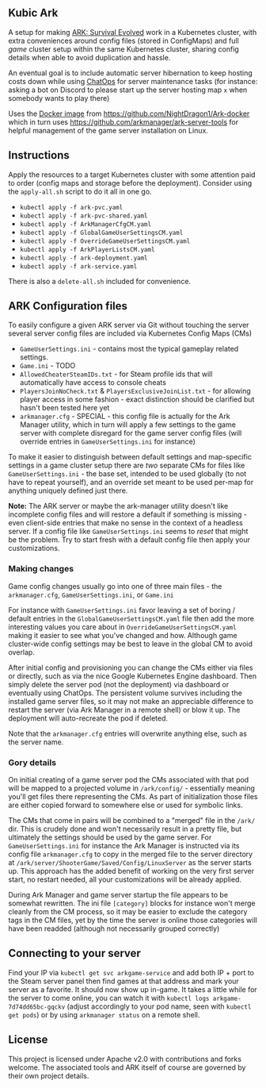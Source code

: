## Kubic Ark

A setup for making [ARK: Survival Evolved](https://store.steampowered.com/app/346110/ARK_Survival_Evolved) work in a Kubernetes cluster, with extra conveniences around config files (stored in ConfigMaps) and full *game* cluster setup within the same Kubernetes cluster, sharing config details when able to avoid duplication and hassle.

An eventual goal is to include automatic server hibernation to keep hosting costs down while using [ChatOps](https://docs.stackstorm.com/chatops/chatops.html) for server maintenance tasks (for instance: asking a bot on Discord to please start up the server hosting map `x` when somebody wants to play there)

Uses the [Docker image](https://hub.docker.com/r/nightdragon1/ark-docker) from https://github.com/NightDragon1/Ark-docker which in turn uses https://github.com/arkmanager/ark-server-tools for helpful management of the game server installation on Linux.

## Instructions

Apply the resources to a target Kubernetes cluster with some attention paid to order (config maps and storage before the deployment). Consider using the `apply-all.sh` script to do it all in one go.

* `kubectl apply -f ark-pvc.yaml`
* `kubectl apply -f ark-pvc-shared.yaml`
* `kubectl apply -f ArkManagerCfgCM.yaml`
* `kubectl apply -f GlobalGameUserSettingsCM.yaml`
* `kubectl apply -f OverrideGameUserSettingsCM.yaml`
* `kubectl apply -f ArkPlayerListsCM.yaml`
* `kubectl apply -f ark-deployment.yaml`
* `kubectl apply -f ark-service.yaml`

There is also a `delete-all.sh` included for convenience.

## ARK Configuration files

To easily configure a given ARK server via Git without touching the server several server config files are included via Kubernetes Config Maps (CMs)

* `GameUserSettings.ini` - contains most the typical gameplay related settings.
* `Game.ini` - TODO
* `AllowedCheaterSteamIDs.txt` - for Steam profile ids that will automatically have access to console cheats
* `PlayersJoinNoCheck.txt` & `PlayersExclusiveJoinList.txt` - for allowing player access in some fashion - exact distinction should be clarified but hasn't been tested here yet
* `arkmanager.cfg` - SPECIAL - this config file is actually for the Ark Manager utility, which in turn will apply a few settings to the game server with complete disregard for the game server config files (will override entries in `GameUserSettings.ini` for instance)

To make it easier to distinguish between default settings and map-specific settings in a game cluster setup there are _two_ separate CMs for files like `GameUserSettings.ini` - the base set, intended to be used globally (to not have to repeat yourself), and an override set meant to be used per-map for anything uniquely defined just there.

**Note:** The ARK server or maybe the ark-manager utility doesn't like incomplete config files and will restore a default if something is missing - even client-side entries that make no sense in the context of a headless server. If a config file like `GameUserSettings.ini` seems to _reset_ that might be the problem. Try to start fresh with a default config file then apply your customizations.

### Making changes

Game config changes usually go into one of three main files - the `arkmanager.cfg`, `GameUserSettings.ini`, or `Game.ini`

For instance with `GameUserSettings.ini` favor leaving a set of boring / default entries in the `GlobalGameUserSettingsCM.yaml` file then add the more interesting values you care about in `OverrideGameUserSettingsCM.yaml` making it easier to see what you've changed and how. Although game cluster-wide config settings may be best to leave in the global CM to avoid overlap.

After initial config and provisioning you can change the CMs either via files or directly, such as via the nice Google Kubernetes Engine dashboard. Then simply delete the server pod (not the deployment) via dashboard or eventually using ChatOps. The persistent volume survives including the installed game server files, so it may not make an appreciable difference to restart the server (via Ark Manager in a remote shell) or blow it up. The deployment will auto-recreate the pod if deleted.

Note that the `arkmanager.cfg` entries will overwrite anything else, such as the server name.

### Gory details

On initial creating of a game server pod the CMs associated with that pod will be mapped to a projected volume in `/ark/config/` - essentially meaning you'll get files there representing the CMs. As part of initialization those files are either copied forward to somewhere else or used for symbolic links.

The CMs that come in pairs will be combined to a "merged" file in the `/ark/` dir. This is crudely done and won't necessarily result in a pretty file, but ultimately the settings should be used by the game server. For `GameUserSettings.ini` for instance the Ark Manager is instructed via its config file `arkmanager.cfg` to copy in the merged file to the server directory at `/ark/server/ShooterGame/Saved/Config/LinuxServer` as the server starts up. This approach has the added benefit of working on the very first server start, no restart needed, all your customizations will be already applied.

During Ark Manager and game server startup the file appears to be somewhat rewritten. The ini file `[category]` blocks for instance won't merge cleanly from the CM process, so it may be easier to exclude the category tags in the CM files, yet by the time the server is online those categories will have been readded (although not necessarily grouped correctly)

## Connecting to your server

Find your IP via `kubectl get svc arkgame-service` and add both IP + port to the Steam server panel then find games at that address and mark your server as a favorite. It should now show up in-game. It takes a little while for the server to come online, you can watch it with `kubectl logs arkgame-7d74dd65bc-gqckv` (adjust accordingly to your pod name, seen with `kubectl get pods`) or by using `arkmanager status` on a remote shell.

## License

This project is licensed under Apache v2.0 with contributions and forks welcome. The associated tools and ARK itself of course are governed by their own project details.
